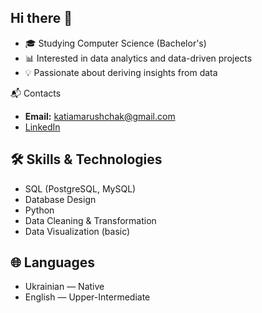 ## Hi there 👋

- 🎓 Studying Computer Science (Bachelor's)
- 📊 Interested in data analytics and data-driven projects
- 💡 Passionate about deriving insights from data

📬 Contacts

- **Email:** katiamarushchak@gmail.com  
- [LinkedIn](https://www.linkedin.com/in/kateryna-marushchak)

## 🛠️ Skills & Technologies

- SQL (PostgreSQL, MySQL)
- Database Design
- Python
- Data Cleaning & Transformation
- Data Visualization (basic)

## 🌐 Languages

- Ukrainian — Native  
- English — Upper-Intermediate

<!--
**Kateryna-mar/Kateryna-mar** is a ✨ _special_ ✨ repository because its `README.md` (this file) appears on your GitHub profile.

Here are some ideas to get you started:

- 🔭 I’m currently working on ...
- 🌱 I’m currently learning ...
- 👯 I’m looking to collaborate on ...
- 🤔 I’m looking for help with ...
- 💬 Ask me about ...
- 📫 How to reach me: ...
- 😄 Pronouns: ...
- ⚡ Fun fact: ...
-->

